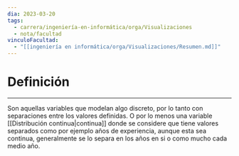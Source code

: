 ```yaml
---
dia: 2023-03-20
tags:
  - carrera/ingeniería-en-informática/orga/Visualizaciones
  - nota/facultad
vinculoFacultad:
  - "[[ingeniería en informática/orga/Visualizaciones/Resumen.md]]"
---
```

# Definición
---
Son aquellas variables que modelan algo discreto, por lo tanto con separaciones entre los valores definidas. O por lo menos una variable [[Distribución continua|continua]] donde se considere que tiene valores separados como por ejemplo años de experiencia, aunque esta sea continua, generalmente se lo separa en los años en si o como mucho cada medio año.
